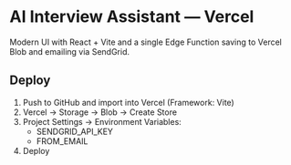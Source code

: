 # AI Interview Assistant — Vercel
Modern UI with React + Vite and a single Edge Function saving to Vercel Blob and emailing via SendGrid.

## Deploy
1) Push to GitHub and import into Vercel (Framework: Vite)
2) Vercel → Storage → Blob → Create Store
3) Project Settings → Environment Variables:
   - SENDGRID_API_KEY
   - FROM_EMAIL
4) Deploy
